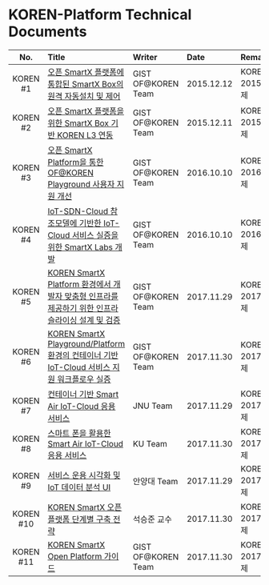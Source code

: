 # KOREN-Platform Technical Documents

|No.|Title|Writer|Date|Remarks  |
|:---:|:-----|:--------|:-----|:--------|
|KOREN #1|[오픈 SmartX 플랫폼에 통합된 SmartX Box의 원격 자동설치 및 제어](https://github.com/KOREN-Platform/Technical_Documents/blob/master/KOREN%2301_%EC%98%A4%ED%94%88%20SmartX%ED%94%8C%EB%9E%AB%ED%8F%BC%EC%97%90_%ED%86%B5%ED%95%A9%EB%90%9CSmartXBox%EC%9D%98_%EC%9B%90%EA%B2%A9%EC%9E%90%EB%8F%99%EC%84%A4%EC%B9%98%EB%B0%8F%EC%A0%9C%EC%96%B4_v1R1.pdf)|GIST OF@KOREN Team|2015.12.12|KOREN 2015 과제|
|KOREN #2|[오픈 SmartX 플랫폼을 위한 SmartX Box 기반 KOREN L3 연동](https://github.com/KOREN-Platform/Technical_Documents/blob/master/KOREN%2302_%EC%98%A4%ED%94%88SmartX%ED%94%8C%EB%9E%AB%ED%8F%BC%EC%9D%84_%EC%9C%84%ED%95%9C_SmartXBox%EA%B8%B0%EB%B0%98_KOREN_L3%EC%97%B0%EB%8F%99_v1R1.pdf)|GIST OF@KOREN Team|2015.12.11|KOREN 2015 과제|
|KOREN #3|[오픈 SmartX Platform을 통한 OF@KOREN Playground 사용자 지원 개선](https://github.com/KOREN-Platform/Technical_Documents/blob/master/KOREN%2303_%EC%98%A4%ED%94%88%20SmartX%20Platform%EC%9D%84%20%ED%86%B5%ED%95%9C%20OF%40KOREN%20Playground%20%EC%82%AC%EC%9A%A9%EC%9E%90%20%EC%A7%80%EC%9B%90%20%EA%B0%9C%EC%84%A0(GIST).pdf)|GIST OF@KOREN Team|2016.10.10|KOREN 2016 과제|
|KOREN #4|[IoT-SDN-Cloud 참조모델에 기반한 IoT-Cloud 서비스 실증을 위한 SmartX Labs 개발](https://github.com/KOREN-Platform/Technical_Documents/blob/master/KOREN%2304_IoT-SDN-Cloud%20%EC%B0%B8%EC%A1%B0%EB%AA%A8%EB%8D%B8%EC%97%90%20%EA%B8%B0%EB%B0%98%ED%95%9C%20IoT-Cloud%20%EC%84%9C%EB%B9%84%EC%8A%A4%20%EC%8B%A4%EC%A6%9D%EC%9D%84%20%EC%9C%84%ED%95%9C%20SmartX%20Labs%20%EA%B0%9C%EB%B0%9C%20(GIST).pdf)|GIST OF@KOREN Team|2016.10.10|KOREN 2016 과제|
|KOREN #5|[KOREN SmartX Platform 환경에서 개발자 맞춤형 인프라를 제공하기 위한 인프라 슬라이싱 설계 및 검증](https://github.com/KOREN-Platform/Technical_Documents/blob/master/KOREN%2305_KOREN%20SmartX%20Platform%20%ED%99%98%EA%B2%BD%EC%97%90%EC%84%9C%20%EA%B0%9C%EB%B0%9C%EC%9E%90%20%EB%A7%9E%EC%B6%A4%ED%98%95%20%EC%9D%B8%ED%94%84%EB%9D%BC%EB%A5%BC%20%EC%A0%9C%EA%B3%B5%ED%95%98%EA%B8%B0%20%EC%9C%84%ED%95%9C%20%EC%9D%B8%ED%94%84%EB%9D%BC%20%EC%8A%AC%EB%9D%BC%EC%9D%B4%EC%8B%B1%20%EC%84%A4%EA%B3%84%20%EB%B0%8F%20%EA%B2%80%EC%A6%9D(2017)-GIST.pdf)|GIST OF@KOREN Team|2017.11.29|KOREN 2017 과제|
|KOREN #6|[KOREN SmartX Playground/Platform 환경의 컨테이너 기반 IoT-Cloud 서비스 지원 워크플로우 실증](https://github.com/KOREN-Platform/Technical_Documents/blob/master/KOREN%2306_KOREN%20SmartX%20Playground%20Platform%20%ED%99%98%EA%B2%BD%EC%9D%98%20%EC%BB%A8%ED%85%8C%EC%9D%B4%EB%84%88%20%EA%B8%B0%EB%B0%98%20IoT-Cloud%20%EC%84%9C%EB%B9%84%EC%8A%A4%20%EC%A7%80%EC%9B%90%20%EC%9B%8C%ED%81%AC%ED%94%8C%EB%A1%9C%EC%9A%B0%20%EC%8B%A4%EC%A6%9D(2017)-GIST.pdf)|GIST OF@KOREN Team|2017.11.30|KOREN 2017 과제|
|KOREN #7|[컨테이너 기반 Smart Air IoT-Cloud 응용 서비스](https://github.com/KOREN-Platform/Technical_Documents/blob/master/KOREN%2307_%EC%BB%A8%ED%85%8C%EC%9D%B4%EB%84%88%20%EA%B8%B0%EB%B0%98%20Smart%20Air%20IoT-Cloud%20%EC%9D%91%EC%9A%A9%20%EC%84%9C%EB%B9%84%EC%8A%A4(2017)-%EC%A0%84%EB%82%A8%EB%8C%80%ED%95%99%EA%B5%90.pdf)|JNU Team|2017.11.29|KOREN 2017 과제|
|KOREN #8|[스마트 폰을 활용한 Smart Air IoT-Cloud 응용 서비스](https://github.com/KOREN-Platform/Technical_Documents/blob/master/KOREN%2308_%EC%8A%A4%EB%A7%88%ED%8A%B8%20%ED%8F%B0%EC%9D%84%20%ED%99%9C%EC%9A%A9%ED%95%9C%20Smart%20Air%20IoT-Cloud%20%EC%9D%91%EC%9A%A9%20%EC%84%9C%EB%B9%84%EC%8A%A4(2017)-%EA%B1%B4%EA%B5%AD%EB%8C%80%ED%95%99%EA%B5%90.pdf)|KU Team|2017.11.30|KOREN 2017 과제|
|KOREN #9|[서비스 운용 시각화 및 IoT 데이터 분석 UI](https://github.com/KOREN-Platform/Technical_Documents/blob/master/KOREN%2309_%EC%84%9C%EB%B9%84%EC%8A%A4%20%EC%9A%B4%EC%9A%A9%20%EC%8B%9C%EA%B0%81%ED%99%94%20%EB%B0%8F%20IoT%20%EB%8D%B0%EC%9D%B4%ED%84%B0%20%EB%B6%84%EC%84%9D%20UI(2017)-%EC%95%88%EC%96%91%EB%8C%80%ED%95%99%EA%B5%90.pdf)|안양대 Team|2017.11.29|KOREN 2017 과제|
|KOREN #10|[KOREN SmartX 오픈 플랫폼 단계별 구축 전략](https://github.com/KOREN-Platform/Technical_Documents/blob/master/KOREN%2310_KOREN%20SmartX%20Platform%20%EB%8B%A8%EA%B3%84%EB%B3%84%20%EA%B5%AC%EC%B6%95%20%EC%A0%84%EB%9E%B5(2017)-%EA%B2%BD%EB%B6%81%EB%8C%80%ED%95%99%EA%B5%90.pdf)|석승준 교수|2017.11.30|KOREN 2017 과제|
|KOREN #11|[KOREN SmartX Open Platform 가이드](https://github.com/KOREN-Platform/Technical_Documents/blob/master/KOREN%2311_KOREN%20SmartX%20Open%20Platform-Guide.pdf)|GIST OF@KOREN Team|2017.11.30|KOREN 2017 과제|
